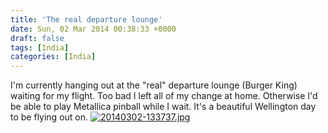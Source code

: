 ```yaml
---
title: 'The real departure lounge'
date: Sun, 02 Mar 2014 00:38:33 +0000
draft: false
tags: [India]
categories: [India]
---
```


I'm currently hanging out at the "real" departure lounge (Burger King) waiting for my flight. Too bad I left all of my change at home. Otherwise I'd be able to play Metallica pinball while I wait. It's a beautiful Wellington day to be flying out on. [![20140302-133737.jpg](http://indiaana.files.wordpress.com/2014/03/20140302-133737.jpg)](http://indiaana.files.wordpress.com/2014/03/20140302-133737.jpg)